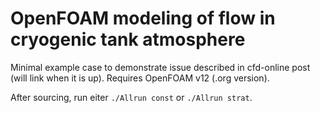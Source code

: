 # OpenFOAM modeling of flow in cryogenic tank atmosphere

Minimal example case to demonstrate issue described in cfd-online post (will link when it is up).
Requires OpenFOAM v12 (.org version).

After sourcing, run eiter `./Allrun const` or  `./Allrun strat`.
